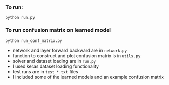 ### To run: 
    python run.py
### To run confusion matrix on learned model
    python run_conf_matrix.py

* network and layer forward backward are in ```network.py```
* function to construct and plot confusion matrix is in ```utils.py```
* solver and dataset loading are in ```run.py```
* I used keras dataset loading functionality
* test runs are in ```test_*.txt``` files
* I included some of the learned models and an example confusion matrix